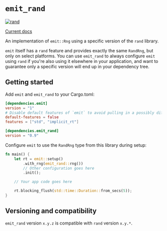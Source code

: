 # `emit_rand`

[![rand](https://github.com/emit-rs/emit_rand/actions/workflows/rand.yml/badge.svg)](https://github.com/emit-rs/emit_rand/actions/workflows/rand.yml)

[Current docs](https://docs.rs/emit_rand/0.9.1/emit_rand/index.html)

An implementation of `emit::Rng` using a specific version of the `rand` library.

`emit` itself has a `rand` feature and provides exactly the same `RandRng`, but only on select platforms. You can use `emit_rand` to always configure `emit` using `rand` if you're also using it elsewhere in your application, and want to guarantee only a specific version will end up in your dependency tree.

## Getting started

Add `emit` and `emit_rand` to your Cargo.toml:

```toml
[dependencies.emit]
version = "1"
# Disable default features of `emit` to avoid pulling in a possibly different version of `rand`
default-features = false
features = ["std", "implicit_rt"]

[dependencies.emit_rand]
version = "0.9"
```

Configure `emit` to use the `RandRng` type from this library during setup:

```rust
fn main() {
    let rt = emit::setup()
        .with_rng(emit_rand::rng())
        // Other configuration goes here
        .init();

    // Your app code goes here

    rt.blocking_flush(std::time::Duration::from_secs(5));
}
```

## Versioning and compatibility

`emit_rand` version `x.y.z` is compatible with `rand` version `x.y.*`.

